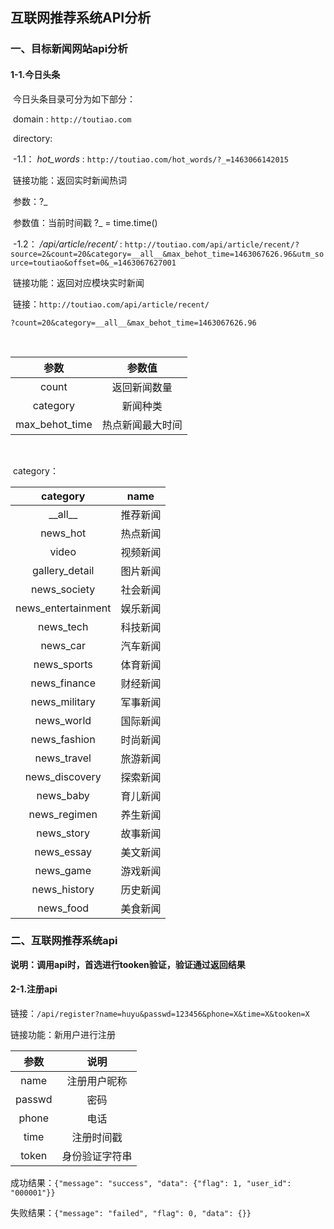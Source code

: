 ## 互联网推荐系统API分析

### 一、目标新闻网站api分析

#### 1-1.今日头条

​	今日头条目录可分为如下部分：

​	domain : `http://toutiao.com`

​	directory:

​		-1.1：  *hot_words* : `http://toutiao.com/hot_words/?_=1463066142015`

​		链接功能：返回实时新闻热词	

​		参数：?_

​		参数值：当前时间戳	?_ = time.time()

​		-1.2： */api/article/recent/* : `http://toutiao.com/api/article/recent/?source=2&count=20&category=__all__&max_behot_time=1463067626.96&utm_source=toutiao&offset=0&_=1463067627001`

​		链接功能：返回对应模块实时新闻

​		链接：`http://toutiao.com/api/article/recent/`

`?count=20&category=__all__&max_behot_time=1463067626.96`

​		

|       参数       |   参数值    |
| :------------: | :------: |
|     count      |  返回新闻数量  |
|    category    |   新闻种类   |
| max_behot_time | 热点新闻最大时间 |

​	

​		category：

|      category      | name |
| :----------------: | :--: |
|     \_\_all__      | 推荐新闻 |
|      news_hot      | 热点新闻 |
|       video        | 视频新闻 |
|   gallery_detail   | 图片新闻 |
|    news_society    | 社会新闻 |
| news_entertainment | 娱乐新闻 |
|     news_tech      | 科技新闻 |
|      news_car      | 汽车新闻 |
|    news_sports     | 体育新闻 |
|    news_finance    | 财经新闻 |
|   news_military    | 军事新闻 |
|     news_world     | 国际新闻 |
|    news_fashion    | 时尚新闻 |
|    news_travel     | 旅游新闻 |
|   news_discovery   | 探索新闻 |
|     news_baby      | 育儿新闻 |
|    news_regimen    | 养生新闻 |
|     news_story     | 故事新闻 |
|     news_essay     | 美文新闻 |
|     news_game      | 游戏新闻 |
|    news_history    | 历史新闻 |
|     news_food      | 美食新闻 |

### 二、互联网推荐系统api

**说明：调用api时，首选进行tooken验证，验证通过返回结果**

#### 2-1.注册api

链接：`/api/register?name=huyu&passwd=123456&phone=X&time=X&tooken=X`

链接功能：新用户进行注册

|   参数   |   说明    |
| :----: | :-----: |
|  name  | 注册用户昵称  |
| passwd |   密码    |
| phone  |   电话    |
|  time  |  注册时间戳  |
| token  | 身份验证字符串 |

成功结果：`{"message": "success", "data": {"flag": 1, "user_id": "000001"}}`

失败结果：`{"message": "failed", "flag": 0, "data": {}}`